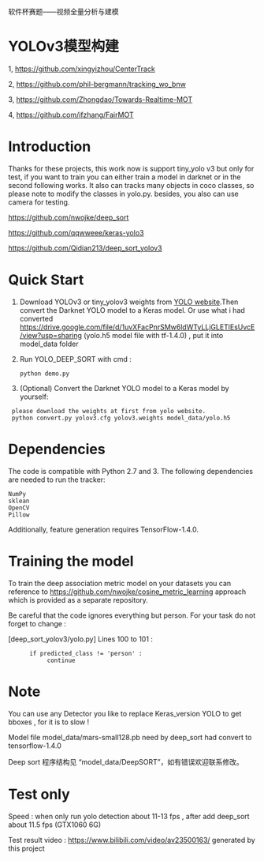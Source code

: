 软件杯赛题——视频全量分析与建模

# YOLOv3模型构建
   1, https://github.com/xingyizhou/CenterTrack
   
   2, https://github.com/phil-bergmann/tracking_wo_bnw
   
   3, https://github.com/Zhongdao/Towards-Realtime-MOT
   
   4, https://github.com/ifzhang/FairMOT

# Introduction
  Thanks for these projects, this work now is support tiny_yolo v3 but only for test, if you want to train you can either train a model in darknet or in the second following works. It also can tracks many objects in coco classes, so please note to modify the classes in yolo.py. besides, you also can use camera for testing.

  https://github.com/nwojke/deep_sort
  
  https://github.com/qqwweee/keras-yolo3
  
  https://github.com/Qidian213/deep_sort_yolov3

# Quick Start

1. Download YOLOv3 or tiny_yolov3 weights from [YOLO website](http://pjreddie.com/darknet/yolo/).Then convert the Darknet YOLO model to a Keras model. Or use what i had converted https://drive.google.com/file/d/1uvXFacPnrSMw6ldWTyLLjGLETlEsUvcE/view?usp=sharing (yolo.h5 model file with tf-1.4.0) , put it into model_data folder
2. Run YOLO_DEEP_SORT with cmd :
   ```
   python demo.py
   ```

3. (Optional) Convert the Darknet YOLO model to a Keras model by yourself:

  ```
   please download the weights at first from yolo website. 
   python convert.py yolov3.cfg yolov3.weights model_data/yolo.h5
  ```

# Dependencies

  The code is compatible with Python 2.7 and 3. The following dependencies are needed to run the tracker:

    NumPy
    sklean
    OpenCV
    Pillow

  Additionally, feature generation requires TensorFlow-1.4.0.

# Training the model

  To train the deep association metric model on your datasets you can reference to https://github.com/nwojke/cosine_metric_learning  approach which is provided as a separate repository.
  
  Be careful that the code ignores everything but person. For your task do not forget to change :
  
  [deep_sort_yolov3/yolo.py]   Lines 100 to 101 :
  
          if predicted_class != 'person' : 
               continue 

# Note 
  You can use any Detector you like to replace Keras_version YOLO to get bboxes , for it is to slow !
  
  Model file model_data/mars-small128.pb need by deep_sort had convert to tensorflow-1.4.0
  
  Deep sort 程序结构见 “model_data/DeepSORT”，如有错误欢迎联系修改。
 
# Test only

  Speed : when only run yolo detection about 11-13 fps  , after add deep_sort about 11.5 fps (GTX1060 6G)
 
  Test result video : https://www.bilibili.com/video/av23500163/ generated by this project
 

